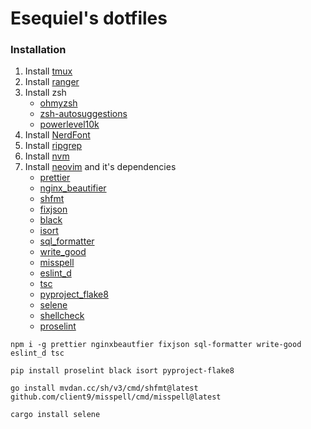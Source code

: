 # Esequiel's dotfiles

### Installation

1. Install [tmux](https://github.com/tmux/tmux#installation)
1. Install [ranger](https://github.com/ranger/ranger#installing)
1. Install zsh
    + [ohmyzsh](https://github.com/ohmyzsh/ohmyzsh)
    + [zsh-autosuggestions](https://github.com/zsh-users/zsh-autosuggestions)
    + [powerlevel10k](https://github.com/romkatv/powerlevel10k)
1. Install [NerdFont](https://www.nerdfonts.com/font-downloads)
1. Install [ripgrep](https://github.com/BurntSushi/ripgrep)
1. Install [nvm](https://github.com/nvm-sh/nvm#installing-and-updating)
3. Install [neovim](https://github.com/neovim/neovim/wiki/Building-Neovim#quick-start) and it's dependencies
    + [prettier](https://github.com/prettier/prettier)
    + [nginx_beautifier](https://github.com/vasilevich/nginxbeautifier)
    + [shfmt](https://github.com/mvdan/sh)
    + [fixjson](https://github.com/rhysd/fixjson)
    + [black](https://github.com/psf/black)
    + [isort](https://github.com/PyCQA/isort)
    + [sql_formatter](https://github.com/sql-formatter-org/sql-formatter)
    + [write_good](https://github.com/btford/write-good)
    + [misspell](https://github.com/client9/misspell)
    + [eslint_d](https://github.com/mantoni/eslint_d.js)
    + [tsc](https://www.typescriptlang.org/docs/handbook/compiler-options.html)
    + [pyproject_flake8](https://github.com/csachs/pyproject-flake8)
    + [selene](https://kampfkarren.github.io/selene/)
    + [shellcheck](https://www.shellcheck.net/)
    + [proselint](https://github.com/amperser/proselint)


```shell
npm i -g prettier nginxbeautfier fixjson sql-formatter write-good eslint_d tsc
```

```shell
pip install proselint black isort pyproject-flake8
```

```shell
go install mvdan.cc/sh/v3/cmd/shfmt@latest github.com/client9/misspell/cmd/misspell@latest
```

```shell
cargo install selene
```
